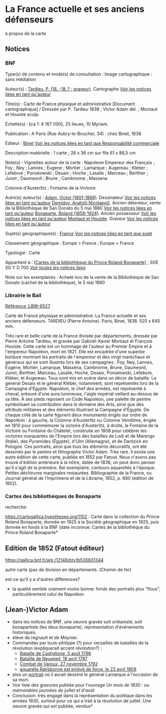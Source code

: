 # La France actuelle et ses anciens défenseurs

à propos de la carte

## Notices

### BNF

Type(s) de contenu et mode(s) de consultation : Image cartographique : sans médiation

Auteur(s) : [Tardieu, P. (18..-18..? ; graveur)](https://catalogue.bnf.fr/ark:/12148/cb153746938). Cartographe [Voir les notices liées en tant qu'auteur](https://catalogue.bnf.fr/rechercher.do?index=AUT3&numNotice=15374693)

Titre(s) : Carte de France physique et administrative [Document cartographique] / Dressée par      P. Tardieu 1838 ; Victor Adam del. ; Montaut et Houiste sculp.

Échelle(s) : [ca 1: 4 167 000], 25 lieues, 10 Myriam.

Publication : A Paris (Rue Aubry-le-Boucher, 34) : chez Binet, 1838

Éditeur : [Binet](https://catalogue.bnf.fr/ark:/12148/cb152908995) [Voir les notices liées en tant que Responsabilité commerciale](https://catalogue.bnf.fr/rechercher.do?index=NRC3&numNotice=15290899)

Description matérielle : 1 carte ; 26 x 36 cm sur flle 61 x 86,5 cm

Note(s) : Vignettes autour de la carte : Napoleon Empereur des Français ; Foy ; Ney ; Lannes ; Eugene ; Mortier ; Lamarque ; Augereau ; Kleber ; Lefebvre ; Poniatowski ; Desaix ; Hoche ; Lasalle ; Marceau ; Berthier ; Junot ; Daumesnil ; Brune ; Cambronne ; Massena

Colonne d'Austerlitz ; Fontaine de la Victoire

Autre(s) auteur(s) : [Adam, Victor (1801-1866)](https://catalogue.bnf.fr/ark:/12148/cb122430726). Dessinateur [Voir les notices liées en tant qu'auteur](https://catalogue.bnf.fr/rechercher.do?index=AUT3&numNotice=12243072)
[Demidov, Anatolij Nicolaevič](https://catalogue.bnf.fr/ark:/12148/cb124722985). Ancien détenteur, vente de la Bibliothèque de San Donato du 5 mai 1880 [Voir les notices liées en tant qu'auteur](https://catalogue.bnf.fr/rechercher.do?index=AUT3&numNotice=12472298)
[Bonaparte, Roland (1858-1924)](https://catalogue.bnf.fr/ark:/12148/cb12316896p). Ancien possesseur [Voir les notices liées en tant qu'auteur](https://catalogue.bnf.fr/rechercher.do?index=AUT3&numNotice=12316896)
[Montaut et Houiste](https://catalogue.bnf.fr/ark:/12148/cb16902651k). Graveur [Voir les notices liées en tant qu'auteur](https://catalogue.bnf.fr/rechercher.do?index=AUT3&numNotice=16902651)

Sujet(s) géographique(s) : [France](https://catalogue.bnf.fr/ark:/12148/cb152383070) [Voir les notices liées en tant que sujet](https://catalogue.bnf.fr/rechercher.do?index=SujConstr&numNotice=15238307_)

Classement géographique : Europe > France ; Europe > France

Typologie : Carte

Appartient à : [[Cartes de la bibliothèque du Prince Roland Bonaparte\]](https://catalogue.bnf.fr/ark:/12148/cb450752847) ; SGE SG Y D 700 [   *Voir toutes les notices liées*   	](https://catalogue.bnf.fr/rechercher.do?index=TOUS3&numNotice=45075284&typeNotice=R)

Note sur les exemplaires : Acheté lors de la vente de la Bibliothèque de San Donato (cachet de la bibliothèque),      le 5 mai 1880



### Librairie le Bail

[Référence :LBW-6527](http://www.librairie-lebail.fr/book/LBW-6527)  

Carte de France physique et administrative. La France actuelle et ses anciens défenseurs. TARDIEU (Pierre Antoine). Paris, Binet, 1838. 520 x 645 mm.

Très rare et belle carte de la France divisée par départements, dressée par Pierre Antoine Tardieu, et gravée par Gabriel-Xavier Montaut et François Houiste. Cette carte est un hommage de l'auteur au Premier Empire et à l'empereur Napoléon, mort en 1821. Elle est encadrée d'une superbe bordure montrant les portraits de l'empereur et des vingt maréchaux et généraux qui se sont illustrés lors de ses campagnes : Foy, Ney, Lannes, Eugène, Mortier, Lamarque, Masséna, Cambronne, Brune, Daumesnil, Junot, Berthier, Marceau, Lasalle, Hoche, Desaix, Poniatowski, Lefebvre, Kléber, et Augereau. Tous sont mis en scène dans un décor de bataille. Le général Desaix et le général Kléber, notamment, sont représentés lors de la Campagne d'Égypte. Napoléon, le chef des armées, est représenté à cheval, entouré d'une aura lumineuse, l'aigle impérial veillant au-dessus de sa tête. À ses pieds reposent un Code Napoléon, une palette de peintre symbolisant sa contribution dans le domaine des Arts, ainsi que des attributs militaires et des éléments illustrant la Campagne d'Égypte. De chaque côté de la carte figurent deux monuments érigés sur ordre de Napoléon : à gauche, la Colonne d'Austerlitz ou Colonne Vendôme, érigée en 1810 pour commémorer la victoire d'Austerlitz, à droite, la Fontaine de la Victoire ou Fontaine du Châtelet, construite en 1808 pour célébrer les victoires marquantes de l'Empire lors des batailles de Lodi et de Marengo (Italie), des Pyramides (Égypte), d'Ulm (Allemagne), et de Dantzick en Pologne. Ces portraits, ainsi que tous les éléments décoratifs, ont été dessinés par le peintre et lithographe Victor Adam. Très rare. Il existe une autre édition de cette carte, publiée en 1852 par Fatout. Nous n'avons pas trouvé d'édition antérieure à la nôtre, datée de 1838, on peut donc penser qu'il s'agit de la première. Bel exemplaire, contours aquarellés à l'époque. Petites déchirures marginales restaurées. Bibliographie de la France, ou Journal général de l'Imprimerie et de la Librairie, 1852, p. 680 (édition de 1852).

   

### Cartes des bibliothèques de Bonaparte

recherche: 

https://cartogallica.hypotheses.org/1102 : Carte dans la collection du Prince Roland Bonaparte, donnée en 1925 à la Société géographique en 1925, puis donnée en fonds à la BNF (date inconnue: Cartes de la bibliothèque du Prince Roland Bonaparte*



## Edition de 1852 (Fatout éditeur)

https://gallica.bnf.fr/ark:/12148/btv1b530831344

autre carte (pas de division en départements. (Chemin de fer)

est-ce qu'il y a d'autres différences? 

- la qualité semble vraiment moins bonne: fonds des portraits plus "flous", particulièrement celui de Napoléon

  



## (Jean-)Victor Adam

* dans les notices de BNF, une oeuvre gravée soit orléaniste, soit bonapartiste (les deux bonaparte), représentation d'événements historiques. 
* élève de regnault et de Meynier.
* Commandes par louis-philippe (?) pour versailles de batailles de la révolution (expliquerait accent révolution?) : 
  *  [Bataille de Castiglione, 5 août 1796](http://collections.chateauversailles.fr/#263489de-2b99-4774-997b-cb4caf420875)
  *  [Bataille de Neuwied, 18 avril 1797](http://collections.chateauversailles.fr/#c174735c-a83e-4dae-a7f8-59dfd3d6203f)
  *  [Combat de Varoux, 27 novembre 1792](http://collections.chateauversailles.fr/#be6b2abe-2283-4439-ad57-f0e86fcc609b)
  * [aquarelle Ratisbonne est enlevé de force, le 23 avril 1809](http://collections.chateauversailles.fr/#042fd57f-572f-4938-b6f7-1fcefe41a8d8)
* plus un [portrait](http://collections.chateauversailles.fr/#82f554a9-69b3-4699-b862-69897a738ed1) où il aurait dessiné le général Lamarque à l'occasion de sa mort.
* Voir liste des gravures publiée pour l'ouvrage *Un mois de 1830 : ou mémorables journées de juillet et d'août*
* Conclusion: très engagé dans la représentation du politique dans les années 1830, surtout pour ce qui a trait à la révolution de juillet. Une oeuvre gravée qui est publiée, vendue* 

